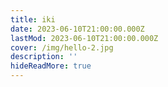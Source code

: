 ```yaml
---
title: iki
date: 2023-06-10T21:00:00.000Z
lastMod: 2023-06-10T21:00:00.000Z
cover: /img/hello-2.jpg
description: ''
hideReadMore: true
---
```


